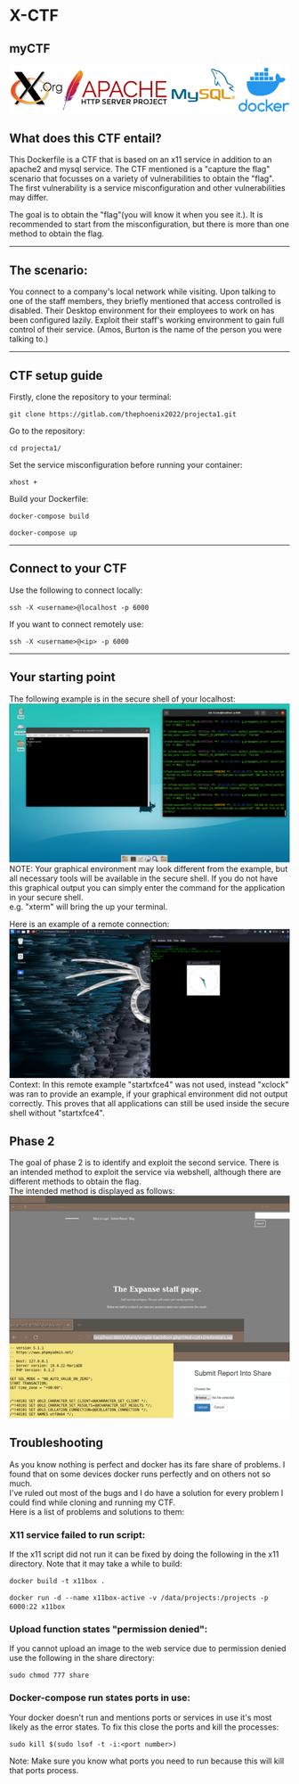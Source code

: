 # X-CTF 

## myCTF  
 ![](/images/ctf_6_1.png) 
## What does this CTF entail? 
This Dockerfile is a CTF that is based on an x11 service in addition to an apache2 and mysql service. The CTF mentioned is a "capture the flag" scenario that focusses on a variety of vulnerabilities to obtain the "flag". The first vulnerability is a service misconfiguration and other vulnerabilities may differ.  
 
The goal is to obtain the "flag"(you will know it when you see it.). It is recommended to start from the misconfiguration, but there is more than one method to obtain the flag.
 
--- 
## The scenario:
 You connect to a company's local network while visiting. Upon talking to one of the staff members, they briefly mentioned that access controlled is disabled. Their Desktop environment for their employees to work on has been configured lazily. Exploit their staff's working environment to gain full control of their service. 
 (Amos, Burton is the name of the person you were talking to.)

---
## CTF setup guide 
Firstly, clone the repository to your terminal: 
```
git clone https://gitlab.com/thephoenix2022/projecta1.git 
```

Go to the repository: 
```
cd projecta1/ 
```  
Set the service misconfiguration before running your container:  
```
xhost + 
```
Build your Dockerfile:  
```
docker-compose build
``` 
```
docker-compose up
``` 

---
## Connect to your CTF   
 
Use the following to connect locally: 
```
ssh -X <username>@localhost -p 6000   
```

If you want to connect remotely use:  
```
ssh -X <username>@<ip> -p 6000 
``` 
 ---
## Your starting point
  
 The following example is in the secure shell of your localhost:
![](/images/ctf_4_1.png)
NOTE: Your graphical environment may look different from the example, but all necessary tools will be available in the secure shell. If you do not have this graphical output you can simply enter the command for the application in your secure shell.  
 e.g. "xterm" will bring the up your terminal.  

 Here is an example of a remote connection:
![](/images/ctf_5_1.png)
Context: In this remote example "startxfce4" was not used, instead "xclock" was ran to provide an example, if your graphical environment did not output correctly. This proves that all applications can still be used inside the secure shell without "startxfce4".

## Phase 2
The goal of phase 2 is to identify and exploit the second service. There is an intended method to exploit the service via webshell, although there are different methods to obtain the flag.  
 The intended method is displayed as follows:
 ![](/images/ctf_1_2.png)

## Troubleshooting
As you know nothing is perfect and docker has its fare share of problems. I found that on some devices docker runs perfectly and on others not so much.  
I've ruled out most of the bugs and I do have a solution for every problem I could find while cloning and running my CTF.  
 Here is a list of problems and solutions to them:

 ### X11 service failed to run script:
 If the x11 script did not run it can be fixed by doing the following in the x11 directory. Note that it may take a while to build: 
```
docker build -t x11box . 
```  
```
docker run -d --name x11box-active -v /data/projects:/projects -p 6000:22 x11box 
```
### Upload function states "permission denied":
If you cannot upload an image to the web service due to permission denied use the following in the share directory:
```
sudo chmod 777 share
```
### Docker-compose run states ports in use:
Your docker doesn't run and mentions ports or services in use it's most likely as the error states. To fix this close the ports and kill the processes:
```
sudo kill $(sudo lsof -t -i:<port number>)
```
Note: Make sure you know what ports you need to run because this will kill that ports process.